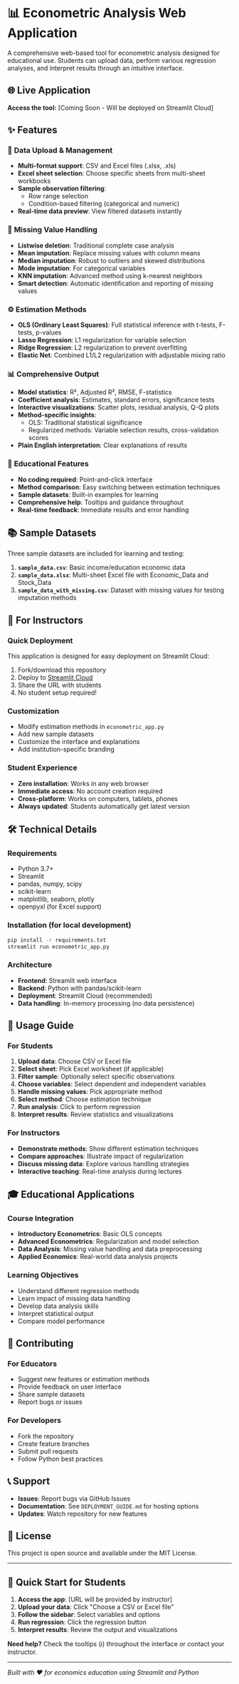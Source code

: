 # 📊 Econometric Analysis Web Application

A comprehensive web-based tool for econometric analysis designed for educational use. Students can upload data, perform various regression analyses, and interpret results through an intuitive interface.

## 🌐 **Live Application**
**Access the tool:** [Coming Soon - Will be deployed on Streamlit Cloud]

## ✨ **Features**

### 📁 **Data Upload & Management**
- **Multi-format support**: CSV and Excel files (.xlsx, .xls)
- **Excel sheet selection**: Choose specific sheets from multi-sheet workbooks
- **Sample observation filtering**: 
  - Row range selection
  - Condition-based filtering (categorical and numeric)
- **Real-time data preview**: View filtered datasets instantly

### 🔧 **Missing Value Handling**
- **Listwise deletion**: Traditional complete case analysis
- **Mean imputation**: Replace missing values with column means
- **Median imputation**: Robust to outliers and skewed distributions
- **Mode imputation**: For categorical variables
- **KNN imputation**: Advanced method using k-nearest neighbors
- **Smart detection**: Automatic identification and reporting of missing values

### ⚙️ **Estimation Methods**
- **OLS (Ordinary Least Squares)**: Full statistical inference with t-tests, F-tests, p-values
- **Lasso Regression**: L1 regularization for variable selection
- **Ridge Regression**: L2 regularization to prevent overfitting  
- **Elastic Net**: Combined L1/L2 regularization with adjustable mixing ratio

### 📊 **Comprehensive Output**
- **Model statistics**: R², Adjusted R², RMSE, F-statistics
- **Coefficient analysis**: Estimates, standard errors, significance tests
- **Interactive visualizations**: Scatter plots, residual analysis, Q-Q plots
- **Method-specific insights**: 
  - OLS: Traditional statistical significance
  - Regularized methods: Variable selection results, cross-validation scores
- **Plain English interpretation**: Clear explanations of results

### 🎯 **Educational Features**
- **No coding required**: Point-and-click interface
- **Method comparison**: Easy switching between estimation techniques
- **Sample datasets**: Built-in examples for learning
- **Comprehensive help**: Tooltips and guidance throughout
- **Real-time feedback**: Immediate results and error handling

## 📚 **Sample Datasets**

Three sample datasets are included for learning and testing:

1. **`sample_data.csv`**: Basic income/education economic data
2. **`sample_data.xlsx`**: Multi-sheet Excel file with Economic_Data and Stock_Data
3. **`sample_data_with_missing.csv`**: Dataset with missing values for testing imputation methods

## 🚀 **For Instructors**

### **Quick Deployment**
This application is designed for easy deployment on Streamlit Cloud:

1. Fork/download this repository
2. Deploy to [Streamlit Cloud](https://share.streamlit.io)
3. Share the URL with students
4. No student setup required!

### **Customization**
- Modify estimation methods in `econometric_app.py`
- Add new sample datasets
- Customize the interface and explanations
- Add institution-specific branding

### **Student Experience**
- **Zero installation**: Works in any web browser
- **Immediate access**: No account creation required
- **Cross-platform**: Works on computers, tablets, phones
- **Always updated**: Students automatically get latest version

## 🛠 **Technical Details**

### **Requirements**
- Python 3.7+
- Streamlit
- pandas, numpy, scipy
- scikit-learn
- matplotlib, seaborn, plotly
- openpyxl (for Excel support)

### **Installation (for local development)**
```bash
pip install -r requirements.txt
streamlit run econometric_app.py
```

### **Architecture**
- **Frontend**: Streamlit web interface
- **Backend**: Python with pandas/scikit-learn
- **Deployment**: Streamlit Cloud (recommended)
- **Data handling**: In-memory processing (no data persistence)

## 📖 **Usage Guide**

### **For Students**
1. **Upload data**: Choose CSV or Excel file
2. **Select sheet**: Pick Excel worksheet (if applicable)
3. **Filter sample**: Optionally select specific observations
4. **Choose variables**: Select dependent and independent variables
5. **Handle missing values**: Pick appropriate method
6. **Select method**: Choose estimation technique
7. **Run analysis**: Click to perform regression
8. **Interpret results**: Review statistics and visualizations

### **For Instructors**
- **Demonstrate methods**: Show different estimation techniques
- **Compare approaches**: Illustrate impact of regularization
- **Discuss missing data**: Explore various handling strategies
- **Interactive teaching**: Real-time analysis during lectures

## 🎓 **Educational Applications**

### **Course Integration**
- **Introductory Econometrics**: Basic OLS concepts
- **Advanced Econometrics**: Regularization and model selection
- **Data Analysis**: Missing value handling and data preprocessing
- **Applied Economics**: Real-world data analysis projects

### **Learning Objectives**
- Understand different regression methods
- Learn impact of missing data handling
- Develop data analysis skills
- Interpret statistical output
- Compare model performance

## 🤝 **Contributing**

### **For Educators**
- Suggest new features or estimation methods
- Provide feedback on user interface
- Share sample datasets
- Report bugs or issues

### **For Developers**
- Fork the repository
- Create feature branches
- Submit pull requests
- Follow Python best practices

## 📞 **Support**

- **Issues**: Report bugs via GitHub Issues
- **Documentation**: See `DEPLOYMENT_GUIDE.md` for hosting options
- **Updates**: Watch repository for new features

## 📄 **License**

This project is open source and available under the MIT License.

---

## 🎯 **Quick Start for Students**

1. **Access the app**: [URL will be provided by instructor]
2. **Upload your data**: Click "Choose a CSV or Excel file"
3. **Follow the sidebar**: Select variables and options
4. **Run regression**: Click the regression button
5. **Interpret results**: Review the output and visualizations

**Need help?** Check the tooltips (ℹ️) throughout the interface or contact your instructor.

---

*Built with ❤️ for economics education using Streamlit and Python*
